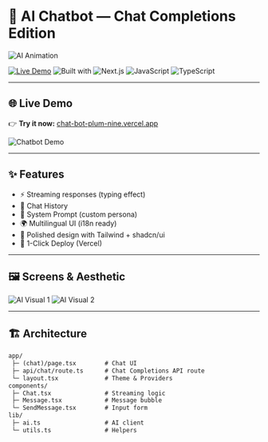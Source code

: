 # 🤖 AI Chatbot — Chat Completions Edition

![AI Animation](https://media.giphy.com/media/bAI7Zt5T4BxwO/giphy.gif)

[![Live Demo](https://img.shields.io/badge/Live%20Demo-Open%20Now-00CC88?style=for-the-badge&logo=vercel)](https://chat-bot-plum-nine.vercel.app/)
![Built with](https://img.shields.io/badge/Chat%20Completions-API-8A2BE2?style=for-the-badge&logo=openai)
![Next.js](https://img.shields.io/badge/Next.js-14-000?style=for-the-badge&logo=next.js)
![JavaScript](https://img.shields.io/badge/JavaScript-ES6+-F7DF1E?style=for-the-badge&logo=javascript)
![TypeScript](https://img.shields.io/badge/TypeScript-5-3178C6?style=for-the-badge&logo=typescript)

---

## 🌐 Live Demo

👉 **Try it now:** [chat-bot-plum-nine.vercel.app](https://chat-bot-plum-nine.vercel.app/)

![Chatbot Demo](https://media.giphy.com/media/Kc1L5Kw6ut8xWx6sSX/giphy.gif)

---

## ✨ Features

- ⚡ Streaming responses (typing effect)
- 🧩 Chat History
- 🧠 System Prompt (custom persona)
- 🌍 Multilingual UI (i18n ready)
- 🎨 Polished design with Tailwind + shadcn/ui
- 🚀 1-Click Deploy (Vercel)

---

## 🖼️ Screens & Aesthetic

![AI Visual 1](https://media.giphy.com/media/duzpaTbCUy9Vu/giphy.gif)
![AI Visual 2](https://media.giphy.com/media/fwbZnTftCXVocKzfxR/giphy.gif)

---

## 🏗️ Architecture

```txt
app/
 ├─ (chat)/page.tsx        # Chat UI
 ├─ api/chat/route.ts      # Chat Completions API route
 └─ layout.tsx             # Theme & Providers
components/
 ├─ Chat.tsx               # Streaming logic
 ├─ Message.tsx            # Message bubble
 └─ SendMessage.tsx        # Input form
lib/
 ├─ ai.ts                  # AI client
 └─ utils.ts               # Helpers
